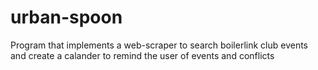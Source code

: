 # urban-spoon
Program that implements a web-scraper to search boilerlink club events and create a calander to remind the user of events and conflicts

